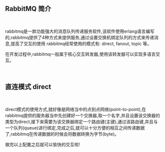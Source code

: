 ## RabbitMQ 简介

<br>

rabbitmq是一款功能强大的消息队列传递服务软件,该软件使用erlang语言编写的,rabbitmq提供了4种方式来提供服务,通过设置交换机绑定队列的方式来传递消息,提高了交互的使用
rabbitmq经常使用的模式有: direct, fanout, topic 等。

在开发过程中,rabbitmq一般属于核心交互转发器,使用该转发器可以实现多语言交互。

<br>

## 直连模式 direct

<br>

direct模式的使用方式,就好像是网络当中的点到点网络(point-to-point),在rabbitmq提供的服务器当中先创建好一个交换器,取一个名字,并且设置该交换器的类型为direct,接下来需要为该交换器绑定一个路由键(主键),通过该路由键,并且与一个队列(queue)进行绑定,完成之后,就可以十分方便的相互之间传递数据了,rabbitmq在传递数据的时候会将数据转换为字节(byte)。

做完以上配置之后就可以愉快的交互啦!


